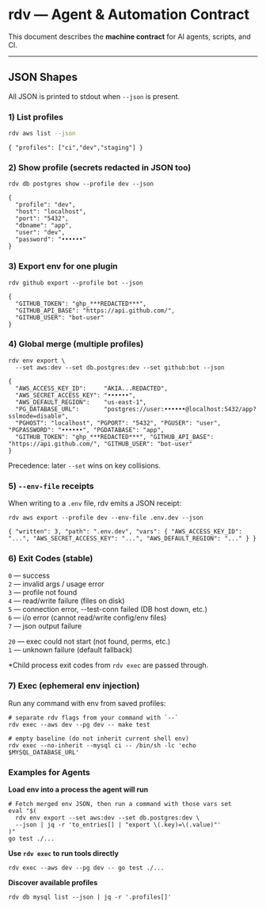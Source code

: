 # rdv — Agent & Automation Contract

This document describes the **machine contract** for AI agents, scripts, and CI.

---

## JSON Shapes

All JSON is printed to stdout when `--json` is present.

### 1) List profiles
```bash
rdv aws list --json
```
```
{ "profiles": ["ci","dev","staging"] }
```

### 2) Show profile (secrets redacted in JSON too)
```
rdv db postgres show --profile dev --json
```
```
{
  "profile": "dev",
  "host": "localhost",
  "port": "5432",
  "dbname": "app",
  "user": "dev",
  "password": "••••••"
}
```

### 3) Export env for one plugin
```
rdv github export --profile bot --json
```
```
{
  "GITHUB_TOKEN": "ghp_***REDACTED***",
  "GITHUB_API_BASE": "https://api.github.com/",
  "GITHUB_USER": "bot-user"
}
```

### 4) Global merge (multiple profiles)
```
rdv env export \
  --set aws:dev --set db.postgres:dev --set github:bot --json
```
```
{
  "AWS_ACCESS_KEY_ID":     "AKIA...REDACTED",
  "AWS_SECRET_ACCESS_KEY": "••••••",
  "AWS_DEFAULT_REGION":    "us-east-1",
  "PG_DATABASE_URL":       "postgres://user:••••••@localhost:5432/app?sslmode=disable",
  "PGHOST": "localhost", "PGPORT": "5432", "PGUSER": "user", "PGPASSWORD": "••••••", "PGDATABASE": "app",
  "GITHUB_TOKEN": "ghp_***REDACTED***", "GITHUB_API_BASE": "https://api.github.com/", "GITHUB_USER": "bot-user"
}
```
Precedence: later `--set` wins on key collisions.

### 5) `--env-file` receipts
When writing to a `.env` file, rdv emits a JSON receipt:
```
rdv aws export --profile dev --env-file .env.dev --json
```
```
{ "written": 3, "path": ".env.dev", "vars": { "AWS_ACCESS_KEY_ID": "...", "AWS_SECRET_ACCESS_KEY": "...", "AWS_DEFAULT_REGION": "..." } }
```

### 6) Exit Codes (stable)
`0` — success\
`2` — invalid args / usage error\
`3` — profile not found\
`4` — read/write failure (files on disk)\
`5` — connection error, --test-conn failed (DB host down, etc.)\
`6` — i/o error (cannot read/write config/env files)\
`7` — json output failure

`20` — exec could not start (not found, perms, etc.)\
`1` — unknown failure (default fallback)

*Child process exit codes from `rdv exec` are passed through.

### 7) Exec (ephemeral env injection)
Run any command with env from saved profiles:
```
# separate rdv flags from your command with `--`
rdv exec --aws dev --pg dev -- make test

# empty baseline (do not inherit current shell env)
rdv exec --no-inherit --mysql ci -- /bin/sh -lc 'echo $MYSQL_DATABASE_URL'
```

### Examples for Agents

**Load env into a process the agent will run**
```
# Fetch merged env JSON, then run a command with those vars set
eval "$(
  rdv env export --set aws:dev --set db.postgres:dev \
  --json | jq -r 'to_entries[] | "export \(.key)=\(.value)"'
)"
go test ./...
```

**Use `rdv exec` to run tools directly**
```
rdv exec --aws dev --pg dev -- go test ./...
```

**Discover available profiles**
```
rdv db mysql list --json | jq -r '.profiles[]'
```

